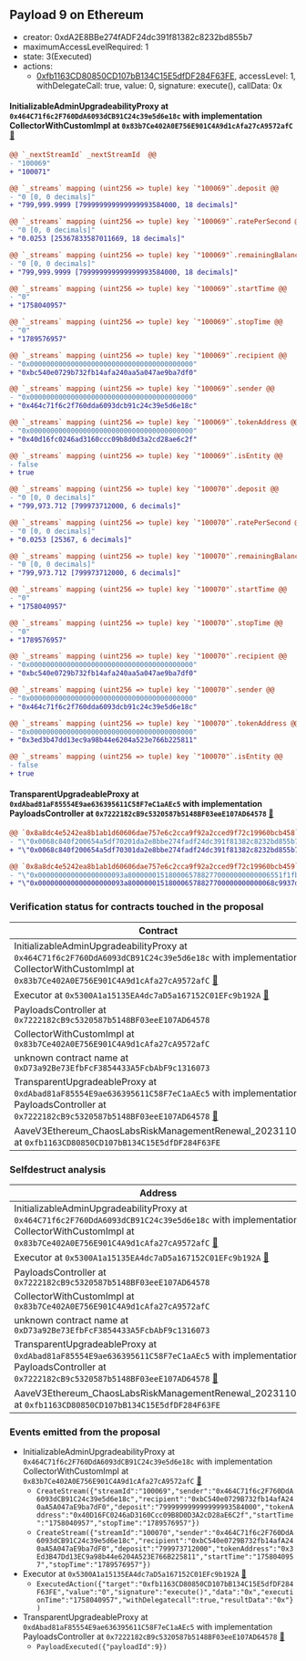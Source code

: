 ## Payload 9 on Ethereum

- creator: 0xdA2E8BBe274fADF24dc391f81382c8232bd855b7
- maximumAccessLevelRequired: 1
- state: 3(Executed)
- actions:
  - [0xfb1163CD80850CD107bB134C15E5dfDF284F63FE](https://etherscan.io/tx/0xfb1163CD80850CD107bB134C15E5dfDF284F63FE), accessLevel: 1, withDelegateCall: true, value: 0, signature: execute(), callData: 0x

#### InitializableAdminUpgradeabilityProxy at `0x464C71f6c2F760DdA6093dCB91C24c39e5d6e18c` with implementation CollectorWithCustomImpl at `0x83b7Ce402A0E756E901C4A9d1cAfa27cA9572afC` [:ghost:](https://github.com/bgd-labs/aave-address-book  "AaveV2Ethereum.COLLECTOR")

```diff
@@ `_nextStreamId` _nextStreamId  @@
- "100069"
+ "100071"

@@ `_streams` mapping (uint256 => tuple) key `"100069"`.deposit @@
- "0 [0, 0 decimals]"
+ "799,999.9999 [799999999999999993584000, 18 decimals]"

@@ `_streams` mapping (uint256 => tuple) key `"100069"`.ratePerSecond @@
- "0 [0, 0 decimals]"
+ "0.0253 [25367833587011669, 18 decimals]"

@@ `_streams` mapping (uint256 => tuple) key `"100069"`.remainingBalance @@
- "0 [0, 0 decimals]"
+ "799,999.9999 [799999999999999993584000, 18 decimals]"

@@ `_streams` mapping (uint256 => tuple) key `"100069"`.startTime @@
- "0"
+ "1758040957"

@@ `_streams` mapping (uint256 => tuple) key `"100069"`.stopTime @@
- "0"
+ "1789576957"

@@ `_streams` mapping (uint256 => tuple) key `"100069"`.recipient @@
- "0x0000000000000000000000000000000000000000"
+ "0xbc540e0729b732fb14afa240aa5a047ae9ba7df0"

@@ `_streams` mapping (uint256 => tuple) key `"100069"`.sender @@
- "0x0000000000000000000000000000000000000000"
+ "0x464c71f6c2f760dda6093dcb91c24c39e5d6e18c"

@@ `_streams` mapping (uint256 => tuple) key `"100069"`.tokenAddress @@
- "0x0000000000000000000000000000000000000000"
+ "0x40d16fc0246ad3160ccc09b8d0d3a2cd28ae6c2f"

@@ `_streams` mapping (uint256 => tuple) key `"100069"`.isEntity @@
- false
+ true

@@ `_streams` mapping (uint256 => tuple) key `"100070"`.deposit @@
- "0 [0, 0 decimals]"
+ "799,973.712 [799973712000, 6 decimals]"

@@ `_streams` mapping (uint256 => tuple) key `"100070"`.ratePerSecond @@
- "0 [0, 0 decimals]"
+ "0.0253 [25367, 6 decimals]"

@@ `_streams` mapping (uint256 => tuple) key `"100070"`.remainingBalance @@
- "0 [0, 0 decimals]"
+ "799,973.712 [799973712000, 6 decimals]"

@@ `_streams` mapping (uint256 => tuple) key `"100070"`.startTime @@
- "0"
+ "1758040957"

@@ `_streams` mapping (uint256 => tuple) key `"100070"`.stopTime @@
- "0"
+ "1789576957"

@@ `_streams` mapping (uint256 => tuple) key `"100070"`.recipient @@
- "0x0000000000000000000000000000000000000000"
+ "0xbc540e0729b732fb14afa240aa5a047ae9ba7df0"

@@ `_streams` mapping (uint256 => tuple) key `"100070"`.sender @@
- "0x0000000000000000000000000000000000000000"
+ "0x464c71f6c2f760dda6093dcb91c24c39e5d6e18c"

@@ `_streams` mapping (uint256 => tuple) key `"100070"`.tokenAddress @@
- "0x0000000000000000000000000000000000000000"
+ "0x3ed3b47dd13ec9a98b44e6204a523e766b225811"

@@ `_streams` mapping (uint256 => tuple) key `"100070"`.isEntity @@
- false
+ true

```
#### TransparentUpgradeableProxy at `0xdAbad81aF85554E9ae636395611C58F7eC1aAEc5` with implementation PayloadsController at `0x7222182cB9c5320587b5148BF03eeE107AD64578` [:ghost:](https://github.com/bgd-labs/aave-address-book  "GovernanceV3Ethereum.PAYLOADS_CONTROLLER")

```diff
@@ `0x8a8dc4e5242ea8b1ab1d60606dae757e6c2cca9f92a2cced9f72c19960bcb458` raw  @@
- "\"0x0068c840f200654a5df70201da2e8bbe274fadf24dc391f81382c8232bd855b7\""
+ "\"0x0068c840f200654a5df70301da2e8bbe274fadf24dc391f81382c8232bd855b7\""

@@ `0x8a8dc4e5242ea8b1ab1d60606dae757e6c2cca9f92a2cced9f72c19960bcb459` raw  @@
- "\"0x000000000000000000093a80000001518000657882770000000000006551f1fb\""
+ "\"0x000000000000000000093a800000015180006578827700000000000068c9937d\""

```
### Verification status for contracts touched in the proposal

| Contract | Status |
|---------|------------|
| InitializableAdminUpgradeabilityProxy at `0x464C71f6c2F760DdA6093dCB91C24c39e5d6e18c` with implementation CollectorWithCustomImpl at `0x83b7Ce402A0E756E901C4A9d1cAfa27cA9572afC` [:ghost:](https://github.com/bgd-labs/aave-address-book  "AaveV2Ethereum.COLLECTOR") | Contract |
| Executor at `0x5300A1a15135EA4dc7aD5a167152C01EFc9b192A` [:ghost:](https://github.com/bgd-labs/aave-address-book  "AaveV2Ethereum.POOL_ADMIN") | Contract |
| PayloadsController at `0x7222182cB9c5320587b5148BF03eeE107AD64578` | Contract |
| CollectorWithCustomImpl at `0x83b7Ce402A0E756E901C4A9d1cAfa27cA9572afC` | Contract |
| unknown contract name at `0xD73a92Be73EfbFcF3854433A5FcbAbF9c1316073` | EOA |
| TransparentUpgradeableProxy at `0xdAbad81aF85554E9ae636395611C58F7eC1aAEc5` with implementation PayloadsController at `0x7222182cB9c5320587b5148BF03eeE107AD64578` [:ghost:](https://github.com/bgd-labs/aave-address-book  "GovernanceV3Ethereum.PAYLOADS_CONTROLLER") | Contract |
| AaveV3Ethereum_ChaosLabsRiskManagementRenewal_20231101 at `0xfb1163CD80850CD107bB134C15E5dfDF284F63FE` | Contract |

### Selfdestruct analysis

| Address | Result |
|---------|------------|
| InitializableAdminUpgradeabilityProxy at `0x464C71f6c2F760DdA6093dCB91C24c39e5d6e18c` with implementation CollectorWithCustomImpl at `0x83b7Ce402A0E756E901C4A9d1cAfa27cA9572afC` [:ghost:](https://github.com/bgd-labs/aave-address-book  "AaveV2Ethereum.COLLECTOR") | DelegateCall |
| Executor at `0x5300A1a15135EA4dc7aD5a167152C01EFc9b192A` [:ghost:](https://github.com/bgd-labs/aave-address-book  "AaveV2Ethereum.POOL_ADMIN") | DelegateCall |
| PayloadsController at `0x7222182cB9c5320587b5148BF03eeE107AD64578` | Safe |
| CollectorWithCustomImpl at `0x83b7Ce402A0E756E901C4A9d1cAfa27cA9572afC` | Safe |
| unknown contract name at `0xD73a92Be73EfbFcF3854433A5FcbAbF9c1316073` | Empty |
| TransparentUpgradeableProxy at `0xdAbad81aF85554E9ae636395611C58F7eC1aAEc5` with implementation PayloadsController at `0x7222182cB9c5320587b5148BF03eeE107AD64578` [:ghost:](https://github.com/bgd-labs/aave-address-book  "GovernanceV3Ethereum.PAYLOADS_CONTROLLER") | DelegateCall |
| AaveV3Ethereum_ChaosLabsRiskManagementRenewal_20231101 at `0xfb1163CD80850CD107bB134C15E5dfDF284F63FE` | Safe |

### Events emitted from the proposal

- InitializableAdminUpgradeabilityProxy at `0x464C71f6c2F760DdA6093dCB91C24c39e5d6e18c` with implementation CollectorWithCustomImpl at `0x83b7Ce402A0E756E901C4A9d1cAfa27cA9572afC` [:ghost:](https://github.com/bgd-labs/aave-address-book  "AaveV2Ethereum.COLLECTOR")
  - `CreateStream({"streamId":"100069","sender":"0x464C71f6c2F760DdA6093dCB91C24c39e5d6e18c","recipient":"0xbC540e0729B732fb14afA240aA5A047aE9ba7dF0","deposit":"799999999999999993584000","tokenAddress":"0x40D16FC0246aD3160Ccc09B8D0D3A2cD28aE6C2f","startTime":"1758040957","stopTime":"1789576957"})`
  - `CreateStream({"streamId":"100070","sender":"0x464C71f6c2F760DdA6093dCB91C24c39e5d6e18c","recipient":"0xbC540e0729B732fb14afA240aA5A047aE9ba7dF0","deposit":"799973712000","tokenAddress":"0x3Ed3B47Dd13EC9a98b44e6204A523E766B225811","startTime":"1758040957","stopTime":"1789576957"})`
- Executor at `0x5300A1a15135EA4dc7aD5a167152C01EFc9b192A` [:ghost:](https://github.com/bgd-labs/aave-address-book  "AaveV2Ethereum.POOL_ADMIN")
  - `ExecutedAction({"target":"0xfb1163CD80850CD107bB134C15E5dfDF284F63FE","value":"0","signature":"execute()","data":"0x","executionTime":"1758040957","withDelegatecall":true,"resultData":"0x"})`
- TransparentUpgradeableProxy at `0xdAbad81aF85554E9ae636395611C58F7eC1aAEc5` with implementation PayloadsController at `0x7222182cB9c5320587b5148BF03eeE107AD64578` [:ghost:](https://github.com/bgd-labs/aave-address-book  "GovernanceV3Ethereum.PAYLOADS_CONTROLLER")
  - `PayloadExecuted({"payloadId":9})`
